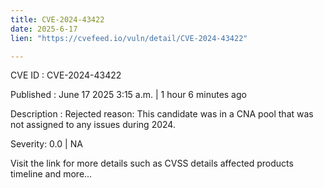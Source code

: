 ```yaml
---
title: CVE-2024-43422
date: 2025-6-17
lien: "https://cvefeed.io/vuln/detail/CVE-2024-43422"

---
```


CVE ID : CVE-2024-43422

Published :  June 17
2025
3:15 a.m. | 1 hour
6 minutes ago

Description : Rejected reason: This candidate was in a CNA pool that was not assigned to any issues during 2024.

Severity: 0.0 | NA

Visit the link for more details
such as CVSS details
affected products
timeline
and more...
